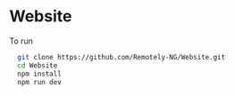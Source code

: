 # Website

To run


```bash
  git clone https://github.com/Remotely-NG/Website.git
  cd Website 
  npm install 
  npm run dev
```
   
